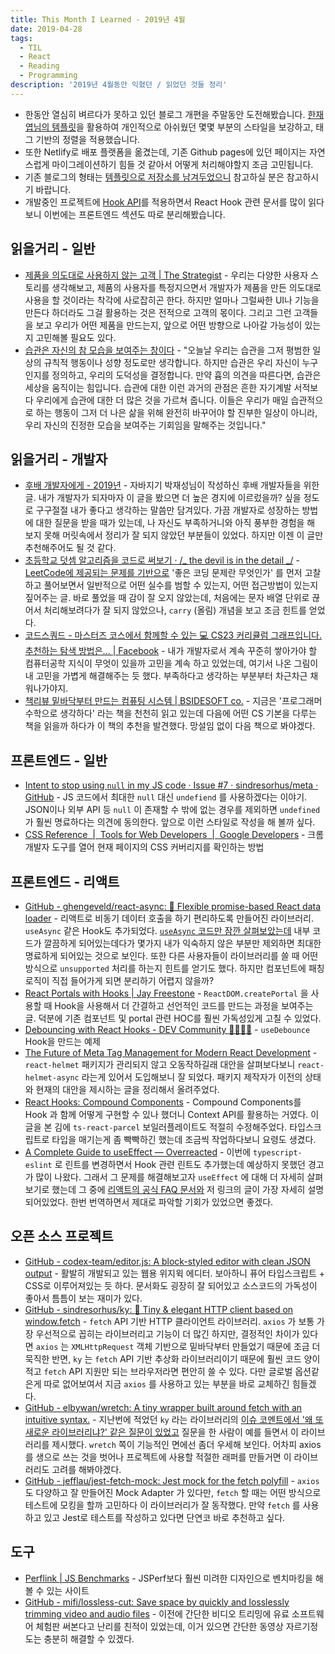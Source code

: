 ```yaml
---
title: This Month I Learned - 2019년 4월
date: 2019-04-28
tags:
  - TIL
  - React
  - Reading
  - Programming
description: '2019년 4월동안 익혔던 / 읽었던 것들 정리'
---
```


- 한동안 열심히 벼르다가 못하고 있던 블로그 개편을 주말동안 도전해봤습니다. [한재엽님의 템플릿](https://github.com/JaeYeopHan/gatsby-starter-bee)을 활용하여 개인적으로 아쉬웠던 몇몇 부분의 스타일을 보강하고, 태그 기반의 정렬을 적용했습니다.
- 또한 Netlify로 배포 플랫폼을 옮겼는데, 기존 Github pages에 있던 페이지는 자연스럽게 마이그레이션하기 힘들 것 같아서 어떻게 처리해야할지 조금 고민됩니다.
- 기존 블로그의 형태는 [템플릿으로 저장소를 남겨두었으니](https://github.com/adhrinae/gatsby-blog-template-rinae) 참고하실 분은 참고하시기 바랍니다.
- 개발중인 프로젝트에 [Hook API](https://reactjs.org/docs/hooks-reference.html)를 적용하면서 React Hook 관련 문서를 많이 읽다 보니 이번에는 프론트엔드 섹션도 따로 분리해봤습니다.

## 읽을거리 - 일반

- [제품을 의도대로 사용하지 않는 고객 | The Strategist](http://thestrategist.io/misbehaving-customers/) - 우리는 다양한 사용자 스토리를 생각해보고, 제품의 사용자를 특정지으면서 개발자가 제품을 만든 의도대로 사용을 할 것이라는 착각에 사로잡히곤 한다. 하지만 얼마나 그럴싸한 UI나 기능을 만든다 하더라도 그걸 활용하는 것은 전적으로 고객의 몫이다. 그리고 그런 고객들을 보고 우리가 어떤 제품을 만드는지, 앞으로 어떤 방향으로 나아갈 가능성이 있는지 고민해볼 필요도 있다.
- [습관은 자신의 참 모습을 보여주는 창이다](http://newspeppermint.com/2019/04/02/m-habitus/) - "오늘날 우리는 습관을 그저 평범한 일상의 규칙적 행동이나 성향 정도로만 생각합니다. 하지만 습관은 우리 자신이 누구인지를 정의하고, 우리의 도덕성을 결정합니다. 만약 흄의 의견을 따른다면, 습관은 세상을 움직이는 힘입니다. 습관에 대한 이런 과거의 관점은 흔한 자기계발 서적보다 우리에게 습관에 대한 더 많은 것을 가르쳐 줍니다. 이들은 우리가 매일 습관적으로 하는 행동이 그저 더 나은 삶을 위해 완전히 바꾸어야 할 진부한 일상이 아니라, 우리 자신의 진정한 모습을 보여주는 기회임을 말해주는 것입니다."

## 읽을거리 - 개발자

- [후배 개발자에게 - 2019년](https://brunch.co.kr/@javajigi/4) - 자바지기 박재성님이 작성하신 후배 개발자들을 위한 글. 내가 개발자가 되자마자 이 글을 봤으면 더 높은 경지에 이르렀을까? 싶을 정도로 구구절절 내가 좋다고 생각하는 말씀만 담겨있다. 가끔 개발자로 성장하는 방법에 대한 질문을 받을 때가 있는데, 나 자신도 부족하거니와 아직 풍부한 경험을 해 보지 못해 머릿속에서 정리가 잘 되지 않았던 부분들이 있었다. 하지만 이젠 이 글만 추천해주어도 될 것 같다.
- [초등학교 덧셈 알고리즘을 코드로 써보기 · /_ the devil is in the detail _/](http://minjang.github.io/2019/03/02/convert-math-addition-algorithm-to-code/) - [LeetCode에 제공되는 문제를 기반으로](https://leetcode.com/problems/add-strings/) '좋은 코딩 문제란 무엇인가' 를 먼저 고찰하고 풀어보면서 일반적으로 어떤 실수를 범할 수 있는지, 어떤 접근방법이 있는지 짚어주는 글. 바로 풀었을 때 감이 잘 오지 않았는데, 처음에는 문자 배열 단위로 끊어서 처리해보려다가 잘 되지 않았으나, `carry` (올림) 개념을 보고 조금 힌트를 얻었다.
- [코드스쿼드 - 마스터즈 코스에서 함께할 수 있는 💻 CS23 커리큘럼 그래프입니다.추천하는 탐색 방법은... | Facebook](https://www.facebook.com/102864260182667/posts/598493207286434?sfns=mo) - 내가 개발자로서 계속 꾸준히 쌓아가야 할 컴퓨터공학 지식이 무엇이 있을까 고민을 계속 하고 있었는데, 여기서 나온 그림이 내 고민을 가볍게 해결해주는 듯 했다. 부족하다고 생각하는 부분부터 차근차근 채워나가야지.
- [책리뷰 밑바닥부터 만드는 컴퓨팅 시스템 | BSIDESOFT co.](https://www.bsidesoft.com/8032) - 지금은 '프로그래머 수학으로 생각하다' 라는 책을 천천히 읽고 있는데 다음에 어떤 CS 기본을 다루는 책을 읽을까 하다가 이 책의 추천을 발견했다. 망설임 없이 다음 책으로 봐야겠다.

## 프론트엔드 - 일반

- [Intent to stop using `null` in my JS code · Issue #7 · sindresorhus/meta · GitHub](https://github.com/sindresorhus/meta/issues/7) - JS 코드에서 최대한 `null` 대신 `undefiend` 를 사용하겠다는 이야기. JSON이나 외부 API 등 `null` 이 존재할 수 밖에 없는 경우를 제외하면 `undefined` 가 훨씬 명료하다는 의견에 동의한다. 앞으로 이런 스타일로 작성을 해 볼까 싶다.
- [CSS Reference  |  Tools for Web Developers  |  Google Developers](https://developers.google.com/web/tools/chrome-devtools/css/reference#coverage) - 크롬 개발자 도구를 열어 현재 페이지의 CSS 커버리지를 확인하는 방법

## 프론트엔드 - 리액트

- [GitHub - ghengeveld/react-async: 🍾 Flexible promise-based React data loader](https://github.com/ghengeveld/react-async) - 리액트로 비동기 데이터 호출을 하기 편리하도록 만들어진 라이브러리. `useAsync` 같은 Hook도 추가되었다. [`useAsync` 코드만 잠깐 살펴보았는데](https://github.com/ghengeveld/react-async/blob/master/src/useAsync.js) 내부 코드가 깔끔하게 되어있는데다가 몇가지 내가 익숙하지 않은 부분만 제외하면 최대한 명료하게 되어있는 것으로 보인다. 또한 다른 사용자들이 라이브러리를 쓸 때 어떤 방식으로 `unsupported` 처리를 하는지 힌트를 얻기도 했다. 하지만 컴포넌트에 패칭 로직이 직접 들어가게 되면 분리하기 어렵지 않을까?
- [React Portals with Hooks | Jay Freestone](https://www.jayfreestone.com/writing/react-portals-with-hooks/) - `ReactDOM.createPortal` 을 사용할 때 Hook을 사용해서 더 간결하고 선언적인 코드를 만드는 과정을 보여주는 글. 덕분에 기존 컴포넌트 및 portal 관련 HOC를 훨씬 가독성있게 고칠 수 있었다.
- [Debouncing with React Hooks - DEV Community 👩‍💻👨‍💻](https://dev.to/gabe_ragland/debouncing-with-react-hooks-jci) - `useDebounce` Hook을 만드는 예제
- [The Future of Meta Tag Management for Modern React Development](https://open.nytimes.com/the-future-of-meta-tag-management-for-modern-react-development-ec26a7dc9183) - `react-helmet` 패키지가 관리되지 않고 오동작하길래 대안을 살펴보다보니 `react-helmet-async` 라는게 있어서 도입해보니 잘 되었다. 패키지 제작자가 이전의 상태와 현재의 대안을 제시하는 글을 정리해서 올려주었다.
- [React Hooks: Compound Components](https://kentcdodds.com/blog/compound-components-with-react-hooks) - Compound Components를 Hook 과 함께 어떻게 구현할 수 있나 했더니 Context API를 활용하는 거였다. 이 글을 본 김에 `ts-react-parcel` 보일러플레이트도 적절히 수정해주었다. 타입스크립트로 타입을 매기는게 좀 빡빡하긴 했는데 조금씩 작업하다보니 요령도 생겼다.
- [A Complete Guide to useEffect — Overreacted](https://overreacted.io/a-complete-guide-to-useeffect/) - 이번에 `typescript-eslint` 로 린트를 변경하면서 Hook 관련 린트도 추가했는데 예상하지 못했던 경고가 많이 나왔다. 그래서 그 문제를 해결해보고자 `useEffect` 에 대해 더 자세히 살펴보기로 했는데 그 중에 [리액트의 공식 FAQ 문서와](https://reactjs.org/docs/hooks-faq.html) 저 링크의 글이 가장 자세히 설명되어있었다. 한번 번역하면서 제대로 파악할 기회가 있었으면 좋겠다.

## 오픈 소스 프로젝트

- [GitHub - codex-team/editor.js: A block-styled editor with clean JSON output](https://github.com/codex-team/editor.js) - 활발히 개발되고 있는 웹용 위지윅 에디터. 보아하니 퓨어 타입스크립트 + CSS로 이루어져있는 듯 하다. 문서화도 굉장히 잘 되어있고 소스코드의 가독성이 좋아서 틈틈이 보는 재미가 있다.
- [GitHub - sindresorhus/ky: 🌳 Tiny & elegant HTTP client based on window.fetch](https://github.com/sindresorhus/ky) - `fetch` API 기반 HTTP 클라이언트 라이브러리. `axios` 가 보통 가장 우선적으로 꼽히는 라이브러리고 기능이 더 많긴 하지만, 결정적인 차이가 있다면 `axios` 는 `XMLHttpRequest` 객체 기반으로 밑바닥부터 만들었기 때문에 조금 더 묵직한 반면, `ky` 는 `fetch` API 기반 추상화 라이브러리이기 때문에 훨씬 코드 양이 적고 `fetch` API 지원만 되는 브라우저라면 편안히 쓸 수 있다. 다만 글로벌 옵션같은게 따로 없어보여서 지금 `axios` 를 사용하고 있는 부분을 바로 교체하긴 힘들겠다.
- [GitHub - elbywan/wretch: A tiny wrapper built around fetch with an intuitive syntax.](https://github.com/elbywan/wretch) - 지난번에 적었던 `ky` 라는 라이브러리의 [이슈 코멘트에서 '왜 또 새로운 라이브러리냐?' 같은 질문이 있었고](https://github.com/sindresorhus/ky/issues/10#issuecomment-420174555) 질문을 한 사람이 예를 들면서 이 라이브러리를 제시했다. `wretch` 쪽이 기능적인 면에선 좀더 우세해 보인다. 어차피 axios를 생으로 쓰는 것을 벗어나 프로젝트에 사용할 적절한 래퍼를 만들거면 이 라이브러리도 고려를 해봐야겠다.
- [GitHub - jefflau/jest-fetch-mock: Jest mock for the fetch polyfill](https://github.com/jefflau/jest-fetch-mock) - `axios` 도 다양하고 잘 만들어진 Mock Adapter 가 있다만, `fetch` 할 때는 어떤 방식으로 테스트에 모킹을 할까 고민하다 이 라이브러리가 잘 동작했다. 만약 `fetch` 를 사용하고 있고 Jest로 테스트를 작성하고 있다면 단연코 바로 추천하고 싶다.

## 도구

- [Perflink | JS Benchmarks](https://perf.link) - JSPerf보다 훨씬 미려한 디자인으로 벤치마킹을 해볼 수 있는 사이트
- [GitHub - mifi/lossless-cut: Save space by quickly and losslessly trimming video and audio files](https://github.com/mifi/lossless-cut) - 이전에 간단한 비디오 트리밍에 유료 소프트웨어 체험판 써본다고 난리를 친적이 있었는데, 이거 있으면 간단한 동영상 자르기정도는 충분히 해결할 수 있겠다.
